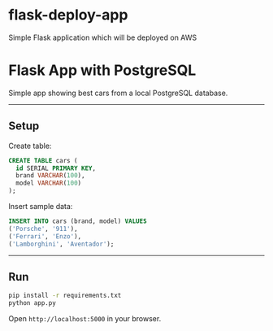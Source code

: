 # flask-deploy-app
Simple Flask application which will be deployed on AWS

# Flask App with PostgreSQL

Simple app showing best cars from a local PostgreSQL database.

---

## Setup

Create table:

```sql
CREATE TABLE cars (
  id SERIAL PRIMARY KEY,
  brand VARCHAR(100),
  model VARCHAR(100)
);
```

Insert sample data:

```sql
INSERT INTO cars (brand, model) VALUES
('Porsche', '911'),
('Ferrari', 'Enzo'),
('Lamborghini', 'Aventador');
```
---

## Run

```bash
pip install -r requirements.txt
python app.py
```

Open `http://localhost:5000` in your browser.
